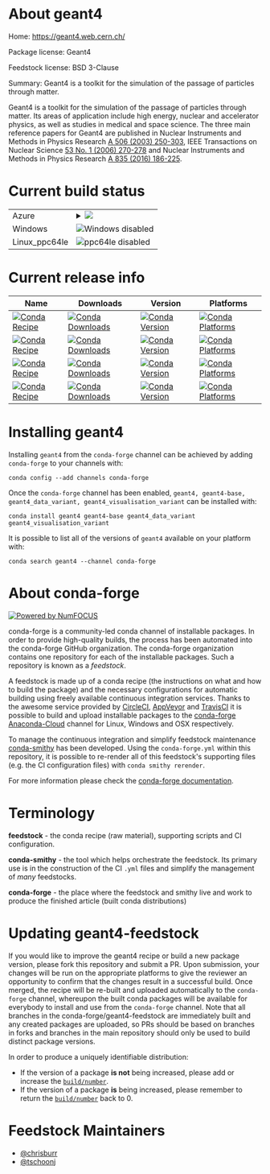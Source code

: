 About geant4
============

Home: https://geant4.web.cern.ch/

Package license: Geant4

Feedstock license: BSD 3-Clause

Summary: Geant4 is a toolkit for the simulation of the passage of particles through matter.

Geant4 is a toolkit for the simulation of the passage of particles through
matter. Its areas of application include high energy, nuclear and
accelerator physics, as well as studies in medical and space science. The
three main reference papers for Geant4 are published in Nuclear Instruments
and Methods in Physics Research [A 506 (2003) 250-303](http://www.sciencedirect.com/science/article/pii/S0168900203013688),
IEEE Transactions on Nuclear Science [53 No. 1 (2006) 270-278](https://ieeexplore.ieee.org/xpls/abs_all.jsp?isnumber=33833&amp;arnumber=1610988&amp;count=33&amp;index=7)
and Nuclear Instruments and Methods in Physics Research [A 835 (2016) 186-225](http://www.sciencedirect.com/science/article/pii/S0168900216306957).


Current build status
====================


<table>
    
  <tr>
    <td>Azure</td>
    <td>
      <details>
        <summary>
          <a href="https://dev.azure.com/conda-forge/feedstock-builds/_build/latest?definitionId=6498&branchName=master">
            <img src="https://dev.azure.com/conda-forge/feedstock-builds/_apis/build/status/geant4-feedstock?branchName=master">
          </a>
        </summary>
        <table>
          <thead><tr><th>Variant</th><th>Status</th></tr></thead>
          <tbody><tr>
              <td>linux_geant4_data_variantcustom</td>
              <td>
                <a href="https://dev.azure.com/conda-forge/feedstock-builds/_build/latest?definitionId=6498&branchName=master">
                  <img src="https://dev.azure.com/conda-forge/feedstock-builds/_apis/build/status/geant4-feedstock?branchName=master&jobName=linux&configuration=linux_geant4_data_variantcustom" alt="variant">
                </a>
              </td>
            </tr><tr>
              <td>linux_geant4_data_variantdefault</td>
              <td>
                <a href="https://dev.azure.com/conda-forge/feedstock-builds/_build/latest?definitionId=6498&branchName=master">
                  <img src="https://dev.azure.com/conda-forge/feedstock-builds/_apis/build/status/geant4-feedstock?branchName=master&jobName=linux&configuration=linux_geant4_data_variantdefault" alt="variant">
                </a>
              </td>
            </tr><tr>
              <td>osx_geant4_data_variantcustom</td>
              <td>
                <a href="https://dev.azure.com/conda-forge/feedstock-builds/_build/latest?definitionId=6498&branchName=master">
                  <img src="https://dev.azure.com/conda-forge/feedstock-builds/_apis/build/status/geant4-feedstock?branchName=master&jobName=osx&configuration=osx_geant4_data_variantcustom" alt="variant">
                </a>
              </td>
            </tr><tr>
              <td>osx_geant4_data_variantdefault</td>
              <td>
                <a href="https://dev.azure.com/conda-forge/feedstock-builds/_build/latest?definitionId=6498&branchName=master">
                  <img src="https://dev.azure.com/conda-forge/feedstock-builds/_apis/build/status/geant4-feedstock?branchName=master&jobName=osx&configuration=osx_geant4_data_variantdefault" alt="variant">
                </a>
              </td>
            </tr>
          </tbody>
        </table>
      </details>
    </td>
  </tr>
  <tr>
    <td>Windows</td>
    <td>
      <img src="https://img.shields.io/badge/Windows-disabled-lightgrey.svg" alt="Windows disabled">
    </td>
  </tr>
  <tr>
    <td>Linux_ppc64le</td>
    <td>
      <img src="https://img.shields.io/badge/ppc64le-disabled-lightgrey.svg" alt="ppc64le disabled">
    </td>
  </tr>
</table>

Current release info
====================

| Name | Downloads | Version | Platforms |
| --- | --- | --- | --- |
| [![Conda Recipe](https://img.shields.io/badge/recipe-geant4-green.svg)](https://anaconda.org/conda-forge/geant4) | [![Conda Downloads](https://img.shields.io/conda/dn/conda-forge/geant4.svg)](https://anaconda.org/conda-forge/geant4) | [![Conda Version](https://img.shields.io/conda/vn/conda-forge/geant4.svg)](https://anaconda.org/conda-forge/geant4) | [![Conda Platforms](https://img.shields.io/conda/pn/conda-forge/geant4.svg)](https://anaconda.org/conda-forge/geant4) |
| [![Conda Recipe](https://img.shields.io/badge/recipe-geant4--base-green.svg)](https://anaconda.org/conda-forge/geant4-base) | [![Conda Downloads](https://img.shields.io/conda/dn/conda-forge/geant4-base.svg)](https://anaconda.org/conda-forge/geant4-base) | [![Conda Version](https://img.shields.io/conda/vn/conda-forge/geant4-base.svg)](https://anaconda.org/conda-forge/geant4-base) | [![Conda Platforms](https://img.shields.io/conda/pn/conda-forge/geant4-base.svg)](https://anaconda.org/conda-forge/geant4-base) |
| [![Conda Recipe](https://img.shields.io/badge/recipe-geant4_data_variant-green.svg)](https://anaconda.org/conda-forge/geant4_data_variant) | [![Conda Downloads](https://img.shields.io/conda/dn/conda-forge/geant4_data_variant.svg)](https://anaconda.org/conda-forge/geant4_data_variant) | [![Conda Version](https://img.shields.io/conda/vn/conda-forge/geant4_data_variant.svg)](https://anaconda.org/conda-forge/geant4_data_variant) | [![Conda Platforms](https://img.shields.io/conda/pn/conda-forge/geant4_data_variant.svg)](https://anaconda.org/conda-forge/geant4_data_variant) |
| [![Conda Recipe](https://img.shields.io/badge/recipe-geant4_visualisation_variant-green.svg)](https://anaconda.org/conda-forge/geant4_visualisation_variant) | [![Conda Downloads](https://img.shields.io/conda/dn/conda-forge/geant4_visualisation_variant.svg)](https://anaconda.org/conda-forge/geant4_visualisation_variant) | [![Conda Version](https://img.shields.io/conda/vn/conda-forge/geant4_visualisation_variant.svg)](https://anaconda.org/conda-forge/geant4_visualisation_variant) | [![Conda Platforms](https://img.shields.io/conda/pn/conda-forge/geant4_visualisation_variant.svg)](https://anaconda.org/conda-forge/geant4_visualisation_variant) |

Installing geant4
=================

Installing `geant4` from the `conda-forge` channel can be achieved by adding `conda-forge` to your channels with:

```
conda config --add channels conda-forge
```

Once the `conda-forge` channel has been enabled, `geant4, geant4-base, geant4_data_variant, geant4_visualisation_variant` can be installed with:

```
conda install geant4 geant4-base geant4_data_variant geant4_visualisation_variant
```

It is possible to list all of the versions of `geant4` available on your platform with:

```
conda search geant4 --channel conda-forge
```


About conda-forge
=================

[![Powered by NumFOCUS](https://img.shields.io/badge/powered%20by-NumFOCUS-orange.svg?style=flat&colorA=E1523D&colorB=007D8A)](http://numfocus.org)

conda-forge is a community-led conda channel of installable packages.
In order to provide high-quality builds, the process has been automated into the
conda-forge GitHub organization. The conda-forge organization contains one repository
for each of the installable packages. Such a repository is known as a *feedstock*.

A feedstock is made up of a conda recipe (the instructions on what and how to build
the package) and the necessary configurations for automatic building using freely
available continuous integration services. Thanks to the awesome service provided by
[CircleCI](https://circleci.com/), [AppVeyor](https://www.appveyor.com/)
and [TravisCI](https://travis-ci.com/) it is possible to build and upload installable
packages to the [conda-forge](https://anaconda.org/conda-forge)
[Anaconda-Cloud](https://anaconda.org/) channel for Linux, Windows and OSX respectively.

To manage the continuous integration and simplify feedstock maintenance
[conda-smithy](https://github.com/conda-forge/conda-smithy) has been developed.
Using the ``conda-forge.yml`` within this repository, it is possible to re-render all of
this feedstock's supporting files (e.g. the CI configuration files) with ``conda smithy rerender``.

For more information please check the [conda-forge documentation](https://conda-forge.org/docs/).

Terminology
===========

**feedstock** - the conda recipe (raw material), supporting scripts and CI configuration.

**conda-smithy** - the tool which helps orchestrate the feedstock.
                   Its primary use is in the construction of the CI ``.yml`` files
                   and simplify the management of *many* feedstocks.

**conda-forge** - the place where the feedstock and smithy live and work to
                  produce the finished article (built conda distributions)


Updating geant4-feedstock
=========================

If you would like to improve the geant4 recipe or build a new
package version, please fork this repository and submit a PR. Upon submission,
your changes will be run on the appropriate platforms to give the reviewer an
opportunity to confirm that the changes result in a successful build. Once
merged, the recipe will be re-built and uploaded automatically to the
`conda-forge` channel, whereupon the built conda packages will be available for
everybody to install and use from the `conda-forge` channel.
Note that all branches in the conda-forge/geant4-feedstock are
immediately built and any created packages are uploaded, so PRs should be based
on branches in forks and branches in the main repository should only be used to
build distinct package versions.

In order to produce a uniquely identifiable distribution:
 * If the version of a package **is not** being increased, please add or increase
   the [``build/number``](https://conda.io/docs/user-guide/tasks/build-packages/define-metadata.html#build-number-and-string).
 * If the version of a package **is** being increased, please remember to return
   the [``build/number``](https://conda.io/docs/user-guide/tasks/build-packages/define-metadata.html#build-number-and-string)
   back to 0.

Feedstock Maintainers
=====================

* [@chrisburr](https://github.com/chrisburr/)
* [@tschoonj](https://github.com/tschoonj/)

